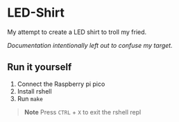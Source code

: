 # LED-Shirt

My attempt to create a LED shirt to troll my fried.

_Documentation intentionally left out to confuse my target._

## Run it yourself

1. Connect the Raspberry pi pico
2. Install rshell
3. Run `make`

> **Note**
> Press `CTRL` + `X` to exit the rshell repl
